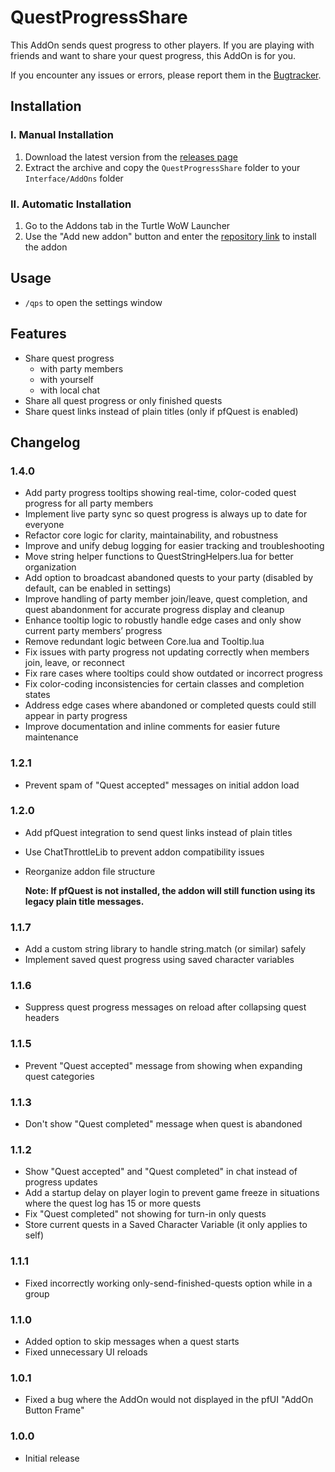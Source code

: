 # QuestProgressShare
This AddOn sends quest progress to other players.
If you are playing with friends and want to share your quest progress, this AddOn is for you.  
  
If you encounter any issues or errors, please report them in the [Bugtracker](https://github.com/Dreambjorn/QuestProgressShare/issues).

## Installation

### I. Manual Installation

1. Download the latest version from the [releases page](https://github.com/Dreambjorn/QuestProgressShare/releases)
2. Extract the archive and copy the `QuestProgressShare` folder to your `Interface/AddOns` folder

### II. Automatic Installation

1. Go to the Addons tab in the Turtle WoW Launcher
2. Use the "Add new addon" button and enter the [repository link](https://github.com/Dreambjorn/QuestProgressShare.git) to install the addon

## Usage
- `/qps` to open the settings window

## Features
- Share quest progress
    - with party members
    - with yourself
    - with local chat
- Share all quest progress or only finished quests
- Share quest links instead of plain titles (only if pfQuest is enabled)

## Changelog

### 1.4.0
- Add party progress tooltips showing real-time, color-coded quest progress for all party members
- Implement live party sync so quest progress is always up to date for everyone
- Refactor core logic for clarity, maintainability, and robustness
- Improve and unify debug logging for easier tracking and troubleshooting
- Move string helper functions to QuestStringHelpers.lua for better organization
- Add option to broadcast abandoned quests to your party (disabled by default, can be enabled in settings)
- Improve handling of party member join/leave, quest completion, and quest abandonment for accurate progress display and cleanup
- Enhance tooltip logic to robustly handle edge cases and only show current party members’ progress
- Remove redundant logic between Core.lua and Tooltip.lua
- Fix issues with party progress not updating correctly when members join, leave, or reconnect
- Fix rare cases where tooltips could show outdated or incorrect progress
- Fix color-coding inconsistencies for certain classes and completion states
- Address edge cases where abandoned or completed quests could still appear in party progress
- Improve documentation and inline comments for easier future maintenance

### 1.2.1
- Prevent spam of "Quest accepted" messages on initial addon load

### 1.2.0
- Add pfQuest integration to send quest links instead of plain titles  
- Use ChatThrottleLib to prevent addon compatibility issues  
- Reorganize addon file structure 
 
  **Note: If pfQuest is not installed, the addon will still function using its legacy plain title messages.**

### 1.1.7
- Add a custom string library to handle string.match (or similar) safely
- Implement saved quest progress using saved character variables

### 1.1.6
- Suppress quest progress messages on reload after collapsing quest headers

### 1.1.5
- Prevent "Quest accepted" message from showing when expanding quest categories

### 1.1.3
- Don't show "Quest completed" message when quest is abandoned

### 1.1.2
- Show "Quest accepted" and "Quest completed" in chat instead of progress updates
- Add a startup delay on player login to prevent game freeze in situations where the quest log has 15 or more quests
- Fix "Quest completed" not showing for turn-in only quests
- Store current quests in a Saved Character Variable (it only applies to self)

### 1.1.1
- Fixed incorrectly working only-send-finished-quests option while in a group

### 1.1.0

- Added option to skip messages when a quest starts
- Fixed unnecessary UI reloads

### 1.0.1

- Fixed a bug where the AddOn would not displayed in the pfUI "AddOn Button Frame"

### 1.0.0

- Initial release
